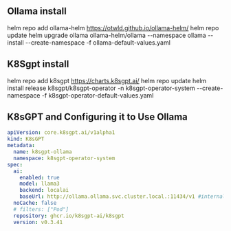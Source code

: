 ## Ollama install
helm repo add ollama-helm https://otwld.github.io/ollama-helm/
helm repo update
helm upgrade ollama ollama-helm/ollama --namespace ollama  --install --create-namespace -f ollama-default-values.yaml

## K8Sgpt install

helm repo add k8sgpt https://charts.k8sgpt.ai/
helm repo update
helm install release k8sgpt/k8sgpt-operator -n k8sgpt-operator-system --create-namespace -f k8sgpt-operator-default-values.yaml

##  K8sGPT and Configuring it to Use Ollama

```yaml
apiVersion: core.k8sgpt.ai/v1alpha1
kind: K8sGPT
metadata:
  name: k8sgpt-ollama
  namespace: k8sgpt-operator-system
spec:
  ai:
    enabled: true
    model: llama3
    backend: localai
    baseUrl: http://ollama.ollama.svc.cluster.local.:11434/v1 #internal service
  noCache: false
  # filters: ["Pod"]
  repository: ghcr.io/k8sgpt-ai/k8sgpt
  version: v0.3.41
```